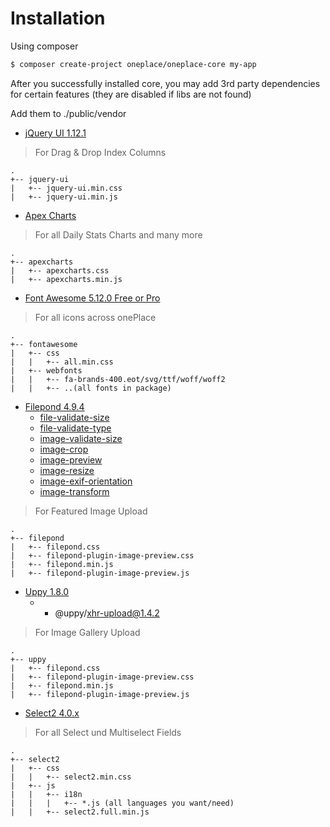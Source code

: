 # Installation

Using composer

```bash
$ composer create-project oneplace/oneplace-core my-app
```

After you successfully installed core, you may add 3rd party
dependencies for certain features (they are disabled if libs are not found)

Add them to ./public/vendor

* [jQuery UI 1.12.1](https://jqueryui.com/download/)
> For Drag & Drop Index Columns
```
.
+-- jquery-ui
|   +-- jquery-ui.min.css
|   +-- jquery-ui.min.js
```

* [Apex Charts](https://apexcharts.com/)
> For all Daily Stats Charts and many more
```
.
+-- apexcharts
|   +-- apexcharts.css
|   +-- apexcharts.min.js
```

* [Font Awesome 5.12.0 Free or Pro](https://fontawesome.com/)
> For all icons across onePlace
```
.
+-- fontawesome
|   +-- css
|   |   +-- all.min.css
|   +-- webfonts
|   |   +-- fa-brands-400.eot/svg/ttf/woff/woff2
|   |   +-- ..(all fonts in package)
```

* [Filepond 4.9.4](https://github.com/pqina/filepond/releases)
    * [file-validate-size](https://github.com/pqina/filepond-plugin-file-validate-size/releases)
    * [file-validate-type](https://github.com/pqina/filepond-plugin-file-validate-type/releases)
    * [image-validate-size](https://github.com/pqina/filepond-plugin-image-validate-size/releases)
    * [image-crop](https://github.com/pqina/filepond-plugin-image-crop/releases)
    * [image-preview](https://github.com/pqina/filepond-plugin-image-preview/releases)
    * [image-resize](https://github.com/pqina/filepond-plugin-image-resize/releases)
    * [image-exif-orientation](https://github.com/pqina/filepond-plugin-image-exif-orientation/releases)
    * [image-transform](https://github.com/pqina/filepond-plugin-image-transform/releases)
> For Featured Image Upload
```
.
+-- filepond
|   +-- filepond.css
|   +-- filepond-plugin-image-preview.css
|   +-- filepond.min.js
|   +-- filepond-plugin-image-preview.js
```

* [Uppy 1.8.0](https://github.com/transloadit/uppy/releases)
    * + @uppy/xhr-upload@1.4.2 
> For Image Gallery Upload
```
.
+-- uppy
|   +-- filepond.css
|   +-- filepond-plugin-image-preview.css
|   +-- filepond.min.js
|   +-- filepond-plugin-image-preview.js
```

* [Select2 4.0.x](https://github.com/select2/select2/releases)
> For all Select und Multiselect Fields
```
.
+-- select2
|   +-- css
|   |   +-- select2.min.css
|   +-- js
|   |   +-- i18n
|   |   |   +-- *.js (all languages you want/need)
|   |   +-- select2.full.min.js
```
